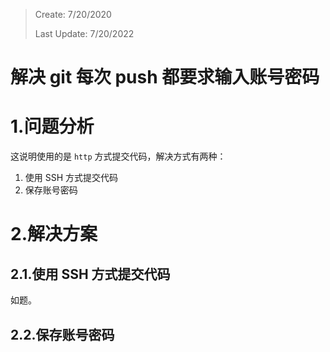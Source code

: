 > Create: 7/20/2020
>
> Last Update: 7/20/2022

# 解决 git 每次 push 都要求输入账号密码

# 1.问题分析

这说明使用的是 `http` 方式提交代码，解决方式有两种：

1. 使用 SSH 方式提交代码
2. 保存账号密码

# 2.解决方案

## 2.1.使用 SSH 方式提交代码

如题。

## 2.2.保存账号密码
